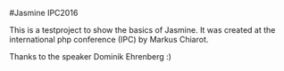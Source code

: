 #Jasmine IPC2016

This is a testproject to show the basics of Jasmine.
It was created at the international php conference (IPC) by Markus Chiarot.

Thanks to the speaker Dominik Ehrenberg :)
